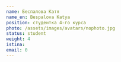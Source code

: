```yaml
---
name: Беспалова Катя
name_en: Bespalova Katya 
position: студентка 4-го курса
photo: /assets/images/avatars/nophoto.jpg
status: student
weight: 4
istina: 
email: 0
---
```


